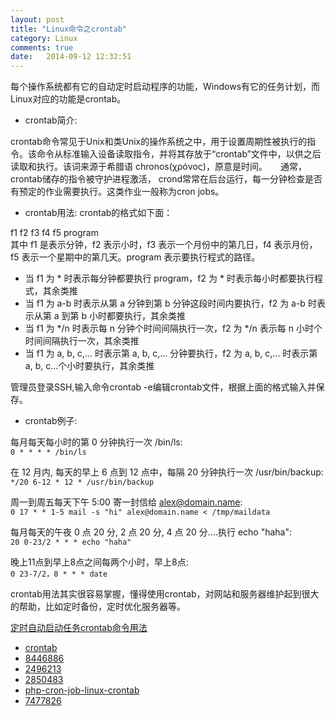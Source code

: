 ```yaml
---
layout: post
title: "Linux命令之crontab"
category: Linux
comments: true
date:   2014-09-12 12:32:51
---
```



每个操作系统都有它的自动定时启动程序的功能，Windows有它的任务计划，而Linux对应的功能是crontab。

- crontab简介:

crontab命令常见于Unix和类Unix的操作系统之中，用于设置周期性被执行的指令。该命令从标准输入设备读取指令，并将其存放于“crontab”文件中，以供之后读取和执行。该词来源于希腊语 chronos(χρόνος)，原意是时间。　　通常，crontab储存的指令被守护进程激活， crond常常在后台运行，每一分钟检查是否有预定的作业需要执行。这类作业一般称为cron jobs。  


- crontab用法:
crontab的格式如下面：  


f1 f2 f3 f4 f5 program  
其中 f1 是表示分钟，f2 表示小时，f3 表示一个月份中的第几日，f4 表示月份，f5 表示一个星期中的第几天。program 表示要执行程式的路径。  

- 当 f1 为 * 时表示每分钟都要执行 program，f2 为 * 时表示每小时都要执行程式，其余类推
- 当 f1 为 a-b 时表示从第 a 分钟到第 b 分钟这段时间内要执行，f2 为 a-b 时表示从第 a 到第 b 小时都要执行，其余类推
- 当 f1 为 */n 时表示每 n 分钟个时间间隔执行一次，f2 为 */n 表示每 n 小时个时间间隔执行一次，其余类推
- 当 f1 为 a, b, c,... 时表示第 a, b, c,... 分钟要执行，f2 为 a, b, c,... 时表示第 a, b, c...个小时要执行，其余类推

管理员登录SSH,输入命令crontab -e编辑crontab文件，根据上面的格式输入并保存。


- crontab例子:

每月每天每小时的第 0 分钟执行一次 /bin/ls:  
`0 * * * * /bin/ls`

在 12 月内, 每天的早上 6 点到 12 点中，每隔 20 分钟执行一次 /usr/bin/backup:  
`*/20 6-12 * 12 * /usr/bin/backup`

周一到周五每天下午 5:00 寄一封信给 alex@domain.name:  
`0 17 * * 1-5 mail -s "hi" alex@domain.name < /tmp/maildata`

每月每天的午夜 0 点 20 分, 2 点 20 分, 4 点 20 分....执行 echo "haha":  
`20 0-23/2 * * * echo "haha"`

晚上11点到早上8点之间每两个小时，早上8点:  
`0 23-7/2，8 * * * date`

crontab用法其实很容易掌握，懂得使用crontab，对网站和服务器维护起到很大的帮助，比如定时备份，定时优化服务器等。

[定时自动启动任务crontab命令用法](https://www.centos.bz/2011/03/auto-run-task-crontab/)

- [crontab](http://blog.csdn.net/ethanzhao/article/details/4406017)
- [8446886](http://blog.csdn.net/babydavic/article/details/8446886)
- [2496213](http://www.cnblogs.com/cute/archive/2012/05/11/2496213.html)
- [2850483](http://www.cnblogs.com/peida/archive/2013/01/08/2850483.html)
- [php-cron-job-linux-crontab](https://www.centos.bz/2011/07/php-cron-job-linux-crontab/)
- [7477826](http://blog.csdn.net/tswisdom/article/details/7477826)

